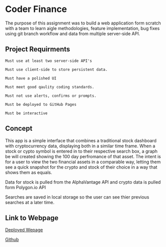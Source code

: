 # Coder Finance

The purpose of this assignment was to build a web application form scratch with a team to learn aigle methodologies, feature implementation, bug fixes using git branch workflow
and data from multiple server-side API.



## Project Requirments

```
Must use at least two server-side API's

Must use client-side to store persistent data.

Must have a polished UI

Must meet good qaulity coding standards.

Must not use alerts, confirms or prompts.

Must be deployed to GitHub Pages

Must be interactive

```

## Concept

 This app is a simple interface that combines a traditional stock dashboard with cryptocurrency data, displaying both in a similar time frame. When a stock or cypto symbol is entered in to their respective search box, a graph be will created showing the 100 day perfromance of that asset. The intent is for a user to view the two financial assets in a comparable way, letting them see a quick snapshot for the crypto and stock of their choice in a way that shows them as equals.

 Data for stock is pulled from the AlphaVantage API and crypto data is pulled form Polygon.io API

 Searches are saved in local storage so the user can see thier previous searches at a later time.

## Link to Webpage

[Deployed Wepage](https://aliciachen10.github.io/stock-and-crypto/)

[Github](https://github.com/aliciachen10/stock-and-crypto)
